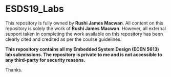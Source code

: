 # ESDS19_Labs

This repository is fully owned by **Rushi James Macwan**. All content on this repository is solely the work of **Rushi James Macwan**. However, all external support taken in completing the work available on this repository has been clearly cited and credited as per the course guidelines.

**This repository contains all my Embedded System Design (ECEN 5613) lab submissions. The repository is private to me and is not accessible to any third-party for security reasons.** 

Thanks.

